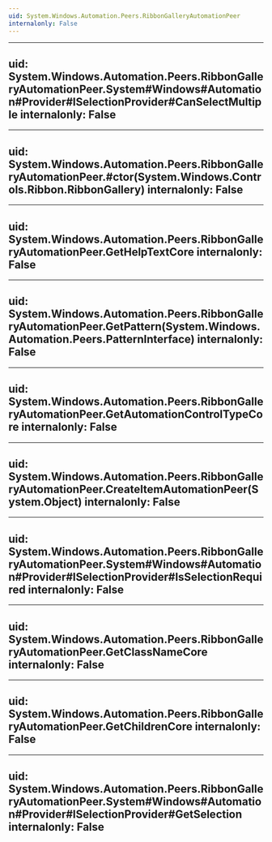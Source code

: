 ```yaml
---
uid: System.Windows.Automation.Peers.RibbonGalleryAutomationPeer
internalonly: False
---
```


---
uid: System.Windows.Automation.Peers.RibbonGalleryAutomationPeer.System#Windows#Automation#Provider#ISelectionProvider#CanSelectMultiple
internalonly: False
---

---
uid: System.Windows.Automation.Peers.RibbonGalleryAutomationPeer.#ctor(System.Windows.Controls.Ribbon.RibbonGallery)
internalonly: False
---

---
uid: System.Windows.Automation.Peers.RibbonGalleryAutomationPeer.GetHelpTextCore
internalonly: False
---

---
uid: System.Windows.Automation.Peers.RibbonGalleryAutomationPeer.GetPattern(System.Windows.Automation.Peers.PatternInterface)
internalonly: False
---

---
uid: System.Windows.Automation.Peers.RibbonGalleryAutomationPeer.GetAutomationControlTypeCore
internalonly: False
---

---
uid: System.Windows.Automation.Peers.RibbonGalleryAutomationPeer.CreateItemAutomationPeer(System.Object)
internalonly: False
---

---
uid: System.Windows.Automation.Peers.RibbonGalleryAutomationPeer.System#Windows#Automation#Provider#ISelectionProvider#IsSelectionRequired
internalonly: False
---

---
uid: System.Windows.Automation.Peers.RibbonGalleryAutomationPeer.GetClassNameCore
internalonly: False
---

---
uid: System.Windows.Automation.Peers.RibbonGalleryAutomationPeer.GetChildrenCore
internalonly: False
---

---
uid: System.Windows.Automation.Peers.RibbonGalleryAutomationPeer.System#Windows#Automation#Provider#ISelectionProvider#GetSelection
internalonly: False
---
